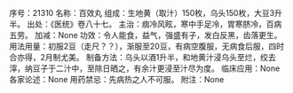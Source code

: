 序号：21310
名称：百效丸
组成：生地黄（取汁）150枚，乌头150枚，大豆3升半。
出处：《医统》卷八十七。
主治：痼冷风眩，寒中手足冷，胃寒脐冷，百病五劳。
加减：None
功效：令人能食，益气，强盛有子，发白反黑，齿落更生。
用法用量：初服2豆（走尺？？），渐服至20豆，有病空腹服，无病食后服，四时合亦得，2月制尤美。
制备方法：乌头以酒1升半，和地黄汁浸乌头至烂，绞去滓，纳豆子于二汁中，至除日晒之，有余汁更浸至汁尽为度。
临床应用：None
各家论述：None
用药禁忌：先病热之人不可服。
附注：None
